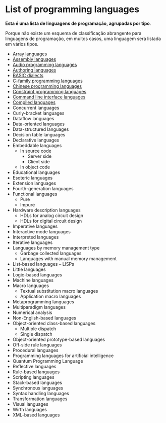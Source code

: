 # List of programming languages

**Esta é uma lista de linguagens de programação, agrupadas por tipo**.

Porque não existe um esquema de classificação abrangente para linguagens de programação, em muitos casos, uma linguagem será listada em vários tipos.

- [Array languages](Array-languages.md)
- [Assembly languages](Assembly-languages.md)
- [Audio programming languages](Audio-programming-languages.md)
- [Authoring languages](Authoring-languages.md)
- [BASIC dialects]()
- [C-family programming languages]()
- [Chinese programming languages]()
- [Constraint programming languages]()
- [Command line interface languages]()
- [Compiled languages]()
- Concurrent languages
- Curly-bracket languages
- Dataflow languages
- Data-oriented languages
- Data-structured languages
- Decision table languages
- Declarative languages
- Embeddable languages
    - In source code
        - Server side
        - Client side
    - In object code
- Educational languages
- Esoteric languages
- Extension languages
- Fourth-generation languages
- Functional languages
    - Pure
    - Impure
- Hardware description languages
    - HDLs for analog circuit design
    - HDLs for digital circuit design
- Imperative languages
- Interactive mode languages
- Interpreted languages
- Iterative languages
- Languages by memory management type
    - Garbage collected languages
    - Languages with manual memory management
- List-based languages – LISPs
- Little languages
- Logic-based languages
- Machine languages
- Macro languages
    - Textual substitution macro languages
    - Application macro languages
- Metaprogramming languages
- Multiparadigm languages
- Numerical analysis
- Non-English-based languages
- Object-oriented class-based languages
    - Multiple dispatch
    - Single dispatch
- Object-oriented prototype-based languages
- Off-side rule languages
- Procedural languages
- Programming languages for artificial intelligence
- Quantum Programming Language
- Reflective languages
- Rule-based languages
- Scripting languages
- Stack-based languages
- Synchronous languages
- Syntax handling languages
- Transformation languages
- Visual languages
- Wirth languages
- XML-based languages